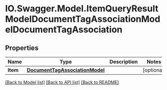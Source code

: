 # IO.Swagger.Model.ItemQueryResultModelDocumentTagAssociationModelDocumentTagAssociation
## Properties

Name | Type | Description | Notes
------------ | ------------- | ------------- | -------------
**Item** | [**DocumentTagAssociationModel**](DocumentTagAssociationModel.md) |  | [optional] 

[[Back to Model list]](../README.md#documentation-for-models) [[Back to API list]](../README.md#documentation-for-api-endpoints) [[Back to README]](../README.md)

